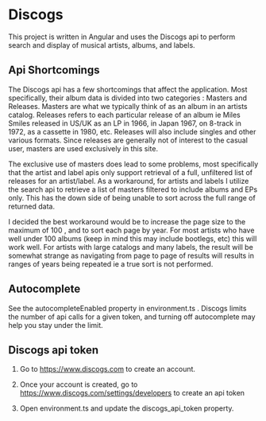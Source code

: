# Discogs

This project is written in Angular and uses the Discogs api to perform search and display of musical artists, albums, and labels.

## Api Shortcomings

The Discogs api has a few shortcomings that affect the application. Most specifically, their album data is divided into two categories : Masters and Releases. Masters are what we typically think of as an album in an artists catalog. Releases refers to each particular release of an album ie Miles Smiles released in US/UK as an LP in 1966, in Japan 1967, on 8-track in 1972, as a cassette in 1980, etc. Releases will also include singles and other various formats. Since releases are generally not of interest to the casual user, masters are used exclusively in this site. 

The exclusive use of masters does lead to some problems, most specifically that the artist and label apis only support retrieval of a full, unfiltered list of releases for an artist/label. As a workaround, for artists and labels I utilize the search api to retrieve a list of masters filtered to include albums  and EPs only. This has the down side of being unable to sort across the full range of returned data. 

I decided the best workaround would be to increase the page size to the maximum of 100 , and to sort each page by year. For most artists who have well under 100 albums (keep in mind this may include bootlegs, etc) this will work well. For artists with large catalogs and many labels, the result will be somewhat strange as navigating from page to page of results will results in ranges of years being repeated ie a true sort is not performed.

## Autocomplete
See the autocompleteEnabled property in environment.ts . Discogs limits the number of api calls for a given token, and turning off autocomplete may help you stay under the limit.

## Discogs api token

1. Go to <https://www.discogs.com> to create an account. 

2. Once your account is created, go to <https://www.discogs.com/settings/developers> to create an api token

3. Open environment.ts and update the discogs_api_token property.


